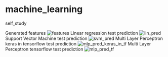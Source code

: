 # machine_learning
self_study

Generated features
![features](https://user-images.githubusercontent.com/29649841/60264840-c5e59b00-9916-11e9-9a26-64a3df95bc06.png)
Linear regression test prediction
![lin_pred](https://user-images.githubusercontent.com/29649841/60264841-c5e59b00-9916-11e9-8b41-35df71a4092f.png)
Support Vector Machine test prediction
![svm_pred](https://user-images.githubusercontent.com/29649841/60264843-c67e3180-9916-11e9-9f0b-6321936bd1a9.png)
Multi Layer Perceptron keras in tensorflow test prediction
![mlp_pred_keras_in_tf](https://user-images.githubusercontent.com/29649841/60268755-b585ee00-991f-11e9-9eb9-bb1485f4ee41.png)
Multi Layer Perceptron tensorflow test prediction
![mlp_pred_tf](https://user-images.githubusercontent.com/29649841/60268759-b6b71b00-991f-11e9-92f9-5704758584d7.png)
